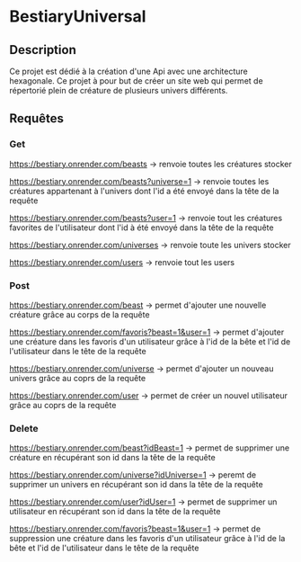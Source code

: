 # BestiaryUniversal

## Description
Ce projet est dédié à la création d'une Api avec une architecture hexagonale.
Ce projet à pour but de créer un site web qui permet de répertorié plein de créature de plusieurs univers différents.


## Requêtes 
### Get
https://bestiary.onrender.com/beasts -> renvoie toutes les créatures stocker

https://bestiary.onrender.com/beasts?universe=1 -> renvoie toutes les créatures appartenant à l'univers dont l'id
a été envoyé dans la tête de la requête

https://bestiary.onrender.com/beasts?user=1 -> renvoie tout les créatures favorites de l'utilisateur dont l'id 
à été envoyé dans la tête de la requête

https://bestiary.onrender.com/universes -> renvoie toute les univers stocker

https://bestiary.onrender.com/users -> renvoie tout les users

### Post
https://bestiary.onrender.com/beast -> permet d'ajouter une nouvelle créature grâce au corps de la requête

https://bestiary.onrender.com/favoris?beast=1&user=1 -> permet d'ajouter une créature dans les favoris d'un utilisateur
grâce à l'id de la bête et l'id de l'utilisateur dans le tête de la requête

https://bestiary.onrender.com/universe -> permet d'ajouter un nouveau univers grâce au coprs de la requête

https://bestiary.onrender.com/user -> permet de créer un nouvel utilisateur grâce au coprs de la requête

### Delete
https://bestiary.onrender.com/beast?idBeast=1 -> permet de supprimer une créature en récupérant son id 
dans la tête de la requête

https://bestiary.onrender.com/universe?idUniverse=1 -> peremt de supprimer un univers en récupérant son id 
dans la tête de la requête

https://bestiary.onrender.com/user?idUser=1 -> permet de supprimer un utilisateur en récupérant son id 
dans la tête de la requête

https://bestiary.onrender.com/favoris?beast=1&user=1 -> permet de suppression une créature dans les favoris d'un 
utilisateur grâce à l'id de la bête et l'id de l'utilisateur dans le tête de la requête


